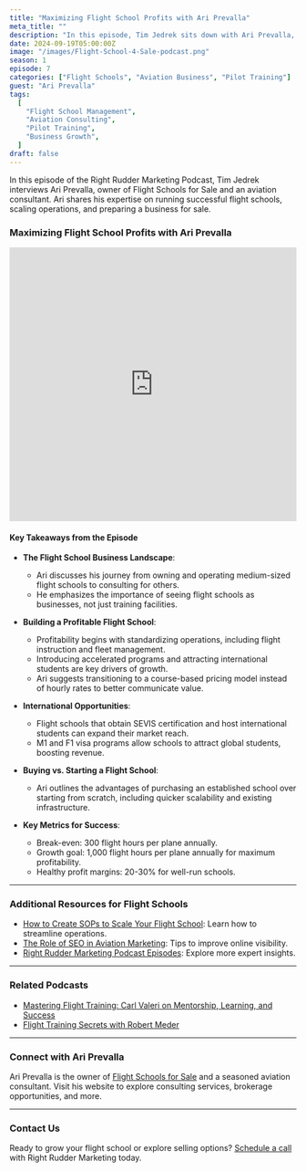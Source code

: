 ```yaml
---
title: "Maximizing Flight School Profits with Ari Prevalla"
meta_title: ""
description: "In this episode, Tim Jedrek sits down with Ari Prevalla, owner of Flight Schools for Sale and aviation consultant, to discuss strategies for maximizing profits, building scalable operations, and selling flight schools."
date: 2024-09-19T05:00:00Z
image: "/images/Flight-School-4-Sale-podcast.png"
season: 1
episode: 7
categories: ["Flight Schools", "Aviation Business", "Pilot Training"]
guest: "Ari Prevalla"
tags:
  [
    "Flight School Management",
    "Aviation Consulting",
    "Pilot Training",
    "Business Growth",
  ]
draft: false
---
```


In this episode of the Right Rudder Marketing Podcast, Tim Jedrek interviews Ari Prevalla, owner of Flight Schools for Sale and an aviation consultant. Ari shares his expertise on running successful flight schools, scaling operations, and preparing a business for sale.

### Maximizing Flight School Profits with Ari Prevalla

<iframe width="100%" height="480" src="https://www.youtube.com/embed/4eRTXQof2ko?si=YQXjFQZmR_0-Vee9" title="YouTube video player" frameborder="0" allow="accelerometer; autoplay; clipboard-write; encrypted-media; gyroscope; picture-in-picture; web-share" referrerpolicy="strict-origin-when-cross-origin" allowfullscreen></iframe>

#### Key Takeaways from the Episode

- **The Flight School Business Landscape**:
  - Ari discusses his journey from owning and operating medium-sized flight schools to consulting for others.
  - He emphasizes the importance of seeing flight schools as businesses, not just training facilities.

- **Building a Profitable Flight School**:
  - Profitability begins with standardizing operations, including flight instruction and fleet management.
  - Introducing accelerated programs and attracting international students are key drivers of growth.
  - Ari suggests transitioning to a course-based pricing model instead of hourly rates to better communicate value.

- **International Opportunities**:
  - Flight schools that obtain SEVIS certification and host international students can expand their market reach.
  - M1 and F1 visa programs allow schools to attract global students, boosting revenue.

- **Buying vs. Starting a Flight School**:
  - Ari outlines the advantages of purchasing an established school over starting from scratch, including quicker scalability and existing infrastructure.

- **Key Metrics for Success**:
  - Break-even: 300 flight hours per plane annually.
  - Growth goal: 1,000 flight hours per plane annually for maximum profitability.
  - Healthy profit margins: 20-30% for well-run schools.

---

### Additional Resources for Flight Schools

- [How to Create SOPs to Scale Your Flight School](https://rightruddermarketing.com/blog/how-to-create-sops-to-scale-your-flight-school/): Learn how to streamline operations.
- [The Role of SEO in Aviation Marketing](https://rightruddermarketing.com/blog/the-role-of-seo-in-elevating-flight-schools-to-the-top-of-the-page/): Tips to improve online visibility.
- [Right Rudder Marketing Podcast Episodes](https://rightruddermarketing.com/podcasts/): Explore more expert insights.

---

### Related Podcasts

- [Mastering Flight Training: Carl Valeri on Mentorship, Learning, and Success](https://rightruddermarketing.com/podcasts/mastering-flight-training-carl-valeri-on-mentorship-learning-and-success/)
- [Flight Training Secrets with Robert Meder](https://rightruddermarketing.com/podcasts/flight-training-secrets-industry-insights-with-robert-meder-nafi-s-chairman-emeritus-and-tim-jedrek-from-right-rudder-marketing/)

---

### Connect with Ari Prevalla

Ari Prevalla is the owner of [Flight Schools for Sale](https://www.flightschoolsforsale.com) and a seasoned aviation consultant. Visit his website to explore consulting services, brokerage opportunities, and more.

---

### Contact Us

Ready to grow your flight school or explore selling options? [Schedule a call](https://rightruddermarketing.com/schedule-call/) with Right Rudder Marketing today.
